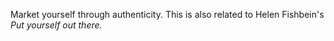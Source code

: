 Market yourself through authenticity. This is also related to Helen Fishbein's *Put yourself out there.*